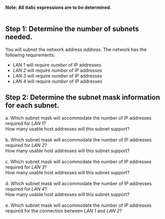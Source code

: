 **Note: All italic expressions are to be determined.** <br><br>
## Step 1: Determine the number of subnets needed.<br>
You will subnet the network address *address*. The network has the following requirements:
- *LAN 1* will require *number* of IP addresses
- *LAN 2* will require *number* of IP addresses
- *LAN 3* will require *number* of IP addresses
- *LAN 4* will require *number* of IP addresses

## Step 2: Determine the subnet mask information for each subnet.
a. Which subnet mask will accommodate the number of IP addresses required for *LAN 1*? <br>
How many usable host addresses will this subnet support?<br><br>
b. Which subnet mask will accommodate the number of IP addresses required for *LAN 2*? <br>
How many usable host addresses will this subnet support?<br><br>
c. Which subnet mask will accommodate the number of IP addresses required for *LAN 3*? <br>
How many usable host addresses will this subnet support?<br><br>
d. Which subnet mask will accommodate the number of IP addresses required for *LAN 4*? <br>
How many usable host addresses will this subnet support?<br><br>
e. Which subnet mask will accommodate the number of IP addresses required for the connection between *LAN 1* and *LAN 2*?<br>

